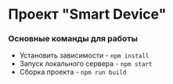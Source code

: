 # Проект "Smart Device"

### Основные команды для работы
- Установить зависимости - `npm install`
- Запуск локального сервера - `npm start`
- Сборка проекта - `npm run build`
